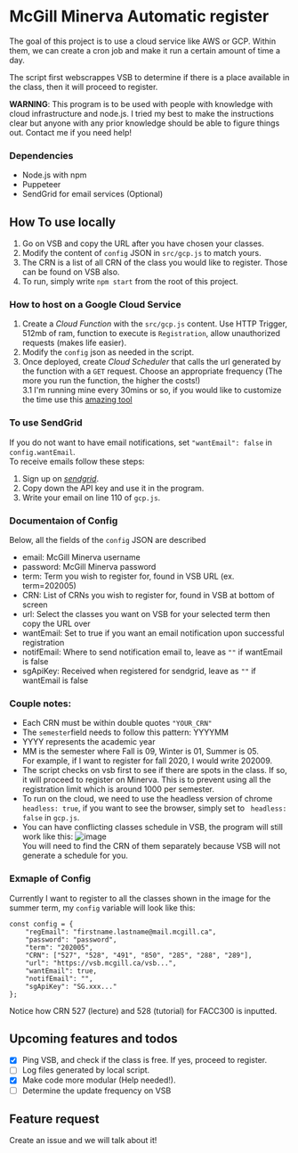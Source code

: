 # McGill Minerva Automatic register
The goal of this project is to use a cloud service like AWS or GCP. 
Within them, we can create a cron job and make it run a certain amount of time a day. 

The script first webscrappes VSB to determine if there is a place available in the class, then it will proceed to register.

**WARNING**: This program is to be used with people with knowledge with cloud infrastructure and node.js. I tried my best to make the instructions clear but anyone with any prior knowledge should be able to figure things out. Contact me if you need help!
### Dependencies
* Node.js with npm
* Puppeteer
* SendGrid for email services (Optional)

## How To use locally
1. Go on VSB and copy the URL after you have chosen your classes.
2. Modify the content of `config` JSON in `src/gcp.js` to match yours. 
4. The CRN is a list of all CRN of the class you would like to register. Those can be found on VSB also.
4. To run, simply write `npm start` from the root of this project.


### How to host on a Google Cloud Service
1. Create a _Cloud Function_ with the `src/gcp.js` content. Use HTTP Trigger, 512mb of ram, function to execute is `Registration`, allow unauthorized requests (makes life easier).
2. Modify the `config` json as needed in the script.
3. Once deployed, create _Cloud Scheduler_ that calls the url generated by the function with a `GET` request. Choose an appropriate frequency (The more you run the function, the higher the costs!)\
3.1 I'm running mine every 30mins or so, if you would like to customize the time use this [amazing tool](https://crontab.guru/)

### To use SendGrid
If you do not want to have email notifications, set `"wantEmail": false` in `config.wantEmail`.\
To receive emails follow these steps:
1. Sign up on [_sendgrid_](https://sendgrid.com/).
2. Copy down the API key and use it in the program.
3. Write your email on line 110 of `gcp.js`.

### Documentaion of Config
Below, all the fields of the `config` JSON are described
* email: McGill Minerva username
* password: McGill Minerva password
* term: Term you wish to register for, found in VSB URL (ex. term=202005)
* CRN: List of CRNs you wish to register for, found in VSB at bottom of screen
* url: Select the classes you want on VSB for your selected term then copy the URL over
* wantEmail: Set to true if you want an email notification upon successful registration
* notifEmail: Where to send notification email to, leave as `""` if wantEmail is false
* sgApiKey: Received when registered for sendgrid, leave as `""` if wantEmail is false

### Couple notes:
* Each CRN must be within double quotes `"YOUR_CRN"`
* The `semester`field needs to follow this pattern: YYYYMM
* YYYY represents the academic year
* MM is the semester where Fall is 09, Winter is 01, Summer is 05.\
For example, if I want to register for fall 2020, I would write 202009.
* The script checks on vsb first to see if there are spots in the class. If so, it will proceed to register on Minerva. 
This is to prevent using all the registration limit which is around 1000 per semester.
* To run on the cloud, we need to use the headless version of chrome ` headless: true`, if you want to see the browser,
simply set to ` headless: false` in `gcp.js`. 
* You can have conflicting classes schedule in VSB, the program will still work like this:
![image](https://user-images.githubusercontent.com/43629633/78501009-e05f6700-7727-11ea-91d5-e3f98ce7e77b.png)\
You will need to find the CRN of them separately because VSB will not generate a schedule for you.


### Exmaple of Config
Currently I want to register to all the classes shown in the image for the summer term, my `config` variable will look like this:

````
const config = {
    "regEmail": "firstname.lastname@mail.mcgill.ca",
    "password": "password",
    "term": "202005",
    "CRN": ["527", "528", "491", "850", "285", "288", "289"],
    "url": "https://vsb.mcgill.ca/vsb...",
    "wantEmail": true,
    "notifEmail": "",
    "sgApiKey": "SG.xxx..."
};
````
Notice how CRN 527 (lecture) and 528 (tutorial) for FACC300 is inputted.

## Upcoming features and todos
- [x] Ping VSB, and check if the class is free. If yes, proceed to register. 
- [ ] Log files generated by local script.
- [x] Make code more modular (Help needed!). 
- [ ] Determine the update frequency on VSB

## Feature request 
Create an issue and we will talk about it!
